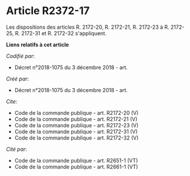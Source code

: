 # Article R2372-17

Les dispositions des articles R. 2172-20, R. 2172-21, R. 2172-23 à R. 2172-25, R. 2172-31 et R. 2172-32 s'appliquent.

**Liens relatifs à cet article**

_Codifié par_:

  - Décret n°2018-1075 du 3 décembre 2018 - art.

_Créé par_:

  - Décret n°2018-1075 du 3 décembre 2018 - art.

_Cite_:

  - Code de la commande publique - art. R2172-20 (V)
  - Code de la commande publique - art. R2172-21 (V)
  - Code de la commande publique - art. R2172-23 (V)
  - Code de la commande publique - art. R2172-31 (V)
  - Code de la commande publique - art. R2172-32 (V)

_Cité par_:

  - Code de la commande publique - art. R2651-1 (VT)
  - Code de la commande publique - art. R2661-1 (VT)
